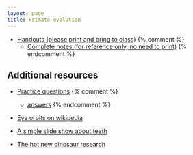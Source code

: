 ```yaml
---
layout: page
title: Primate evolution
---
```


* [Handouts (please print and bring to class)](/materials/primates.handouts.pdf)
{% comment %} 
  * [Complete notes (for reference only, no need to print)](/materials/primates.complete.pdf)
{% endcomment %} 

## Additional resources

* [Practice questions](primate_ques.html)
{% comment %} 
	* [answers](primate_ans.html)
{% endcomment %} 

* [Eye orbits on wikipedia](https://en.wikipedia.org/wiki/Orbit_(anatomy))

* [A simple slide show about teeth](https://www.slideshare.net/SECBIO/teeth-28068645)

* [The hot new dinosaur research](https://www.sciencedaily.com/releases/2018/04/180426130043.htm)
